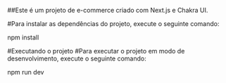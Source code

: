


##Este é um projeto de e-commerce criado com Next.js e Chakra UI. 

#Para instalar as dependências do projeto, execute o seguinte comando:

npm install

#Executando o projeto
#Para executar o projeto em modo de desenvolvimento, execute o seguinte comando:

npm run dev


